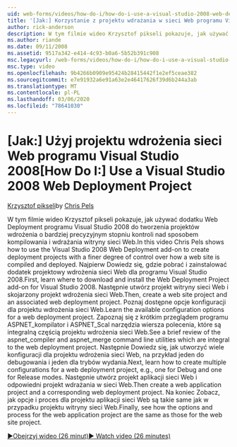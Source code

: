 ```yaml
---
uid: web-forms/videos/how-do-i/how-do-i-use-a-visual-studio-2008-web-deployment-project
title: '[Jak:] Korzystanie z projektu wdrażania w sieci Web programu Visual Studio 2008 | Microsoft Docs'
author: rick-anderson
description: W tym filmie wideo Krzysztof pikseli pokazuje, jak używać dodatku Web Deployment programu Visual Studio 2008 do tworzenia projektów wdrożenia o bardziej precyzyjnym stopniu kontroli nad tym, jak...
ms.author: riande
ms.date: 09/11/2008
ms.assetid: 9517a342-e414-4c93-b0a6-5b52b391c908
msc.legacyurl: /web-forms/videos/how-do-i/how-do-i-use-a-visual-studio-2008-web-deployment-project
msc.type: video
ms.openlocfilehash: 9b4266b0909e95424b28415442f1e2ef5ceae382
ms.sourcegitcommit: e7e91932a6e91a63e2e46417626f39d6b244a3ab
ms.translationtype: MT
ms.contentlocale: pl-PL
ms.lasthandoff: 03/06/2020
ms.locfileid: "78641030"
---
```

# <a name="how-do-i-use-a-visual-studio-2008-web-deployment-project"></a><span data-ttu-id="3d3df-103">[Jak:] Użyj projektu wdrożenia sieci Web programu Visual Studio 2008</span><span class="sxs-lookup"><span data-stu-id="3d3df-103">[How Do I:] Use a Visual Studio 2008 Web Deployment Project</span></span>

<span data-ttu-id="3d3df-104">[Krzysztof pikseli](https://twitter.com/chrispels)</span><span class="sxs-lookup"><span data-stu-id="3d3df-104">by [Chris Pels](https://twitter.com/chrispels)</span></span>

<span data-ttu-id="3d3df-105">W tym filmie wideo Krzysztof pikseli pokazuje, jak używać dodatku Web Deployment programu Visual Studio 2008 do tworzenia projektów wdrożenia o bardziej precyzyjnym stopniu kontroli nad sposobem kompilowania i wdrażania witryny sieci Web.</span><span class="sxs-lookup"><span data-stu-id="3d3df-105">In this video Chris Pels shows how to use the Visual Studio 2008 Web Deployment add-on to create deployment projects with a finer degree of control over how a web site is compiled and deployed.</span></span> <span data-ttu-id="3d3df-106">Najpierw Dowiedz się, gdzie pobrać i zainstalować dodatek projektowy wdrożenia sieci Web dla programu Visual Studio 2008.</span><span class="sxs-lookup"><span data-stu-id="3d3df-106">First, learn where to download and install the Web Deployment Project add-on for Visual Studio 2008.</span></span> <span data-ttu-id="3d3df-107">Następnie utwórz projekt witryny sieci Web i skojarzony projekt wdrożenia sieci Web.</span><span class="sxs-lookup"><span data-stu-id="3d3df-107">Then, create a web site project and an associated web deployment project.</span></span> <span data-ttu-id="3d3df-108">Poznaj dostępne opcje konfiguracji dla projektu wdrożenia sieci Web.</span><span class="sxs-lookup"><span data-stu-id="3d3df-108">Learn the available configuration options for a web deployment project.</span></span> <span data-ttu-id="3d3df-109">Zapoznaj się z krótkim przeglądem programu ASPNET\_kompilator i ASPNET\_Scal narzędzia wiersza polecenia, które są integralną częścią projektu wdrożenia sieci Web.</span><span class="sxs-lookup"><span data-stu-id="3d3df-109">See a brief review of the aspnet\_compiler and aspnet\_merge command line utilities which are integral to the web deployment project.</span></span> <span data-ttu-id="3d3df-110">Następnie Dowiedz się, jak utworzyć wiele konfiguracji dla projektu wdrożenia sieci Web, na przykład jeden do debugowania i jeden dla trybów wydania.</span><span class="sxs-lookup"><span data-stu-id="3d3df-110">Next, learn how to create multiple configurations for a web deployment project, e.g., one for Debug and one for Release modes.</span></span> <span data-ttu-id="3d3df-111">Następnie utwórz projekt aplikacji sieci Web i odpowiedni projekt wdrażania w sieci Web.</span><span class="sxs-lookup"><span data-stu-id="3d3df-111">Then create a web application project and a corresponding web deployment project.</span></span> <span data-ttu-id="3d3df-112">Na koniec Zobacz, jak opcje i proces dla projektu aplikacji sieci Web są takie same jak w przypadku projektu witryny sieci Web.</span><span class="sxs-lookup"><span data-stu-id="3d3df-112">Finally, see how the options and process for the web application project are the same as those for the web site project.</span></span>

[<span data-ttu-id="3d3df-113">&#9654;Obejrzyj wideo (26 minut)</span><span class="sxs-lookup"><span data-stu-id="3d3df-113">&#9654; Watch video (26 minutes)</span></span>](https://channel9.msdn.com/Blogs/ASP-NET-Site-Videos/how-do-i-use-a-visual-studio-2008-web-deployment-project)
